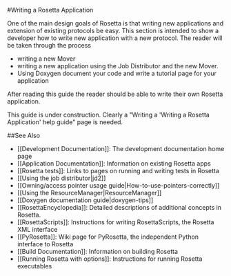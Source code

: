 #Writing a Rosetta Application

One of the main design goals of Rosetta is that writing new applications and extension of existing protocols be easy. This section is intended to show a developer how to write new application with a new protocol. The reader will be taken through the process

-   writing a new Mover
-   writing a new application using the Job Distributor and the new Mover.
-   Using Doxygen document your code and write a tutorial page for your application

After reading this guide the reader should be able to write their own Rosetta application.

This guide is under construction.  Clearly a "Writing a 'Writing a Rosetta Application' help guide" page is needed.

##See Also

* [[Development Documentation]]: The development documentation home page
* [[Application Documentation]]: Information on existing Rosetta apps
* [[Rosetta tests]]: Links to pages on running and writing tests in Rosetta
* [[Using the job distributor|jd2]]
* [[Owning/access pointer usage guide|How-to-use-pointers-correctly]]
* [[Using the ResourceManager|ResourceManager]]
* [[Doxygen documentation guide|doxygen-tips]]
* [[RosettaEncyclopedia]]: Detailed descriptions of additional concepts in Rosetta.
* [[RosettaScripts]]: Instructions for writing RosettaScripts, the Rosetta XML interface
* [[PyRosetta]]: Wiki page for PyRosetta, the independent Python interface to Rosetta
* [[Build Documentation]]: Information on building Rosetta
* [[Running Rosetta with options]]: Instructions for running Rosetta executables
